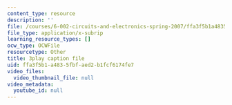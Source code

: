 ```yaml
---
content_type: resource
description: ''
file: /courses/6-002-circuits-and-electronics-spring-2007/ffa3f5b1a4835fbfaed2b1fcf6174fe7_ypX20WnHNQw.vtt
file_type: application/x-subrip
learning_resource_types: []
ocw_type: OCWFile
resourcetype: Other
title: 3play caption file
uid: ffa3f5b1-a483-5fbf-aed2-b1fcf6174fe7
video_files:
  video_thumbnail_file: null
video_metadata:
  youtube_id: null
---
```

